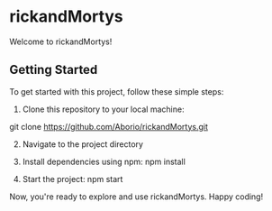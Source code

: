 

# rickandMortys

Welcome to rickandMortys!

## Getting Started

To get started with this project, follow these simple steps:

1. Clone this repository to your local machine:

git clone https://github.com/Aborio/rickandMortys.git

2. Navigate to the project directory

3. Install dependencies using npm:
  npm install
4. Start the project:
npm start

Now, you're ready to explore and use rickandMortys. Happy coding!
